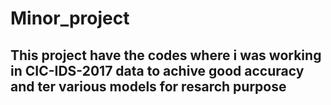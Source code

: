 # Minor_project

## This project have the codes where i was working in CIC-IDS-2017 data to achive good accuracy and ter various models for resarch purpose